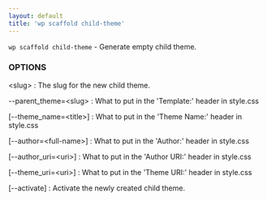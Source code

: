 ```yaml
---
layout: default
title: 'wp scaffold child-theme'
---
```


`wp scaffold child-theme` - Generate empty child theme.

### OPTIONS

&lt;slug&gt;
: The slug for the new child theme.

\--parent_theme=&lt;slug&gt;
: What to put in the 'Template:' header in style.css

[\--theme_name=&lt;title&gt;]
: What to put in the 'Theme Name:' header in style.css

[\--author=&lt;full-name&gt;]
: What to put in the 'Author:' header in style.css

[\--author_uri=&lt;uri&gt;]
: What to put in the 'Author URI:' header in style.css

[\--theme_uri=&lt;uri&gt;]
: What to put in the 'Theme URI:' header in style.css

[\--activate]
: Activate the newly created child theme.

